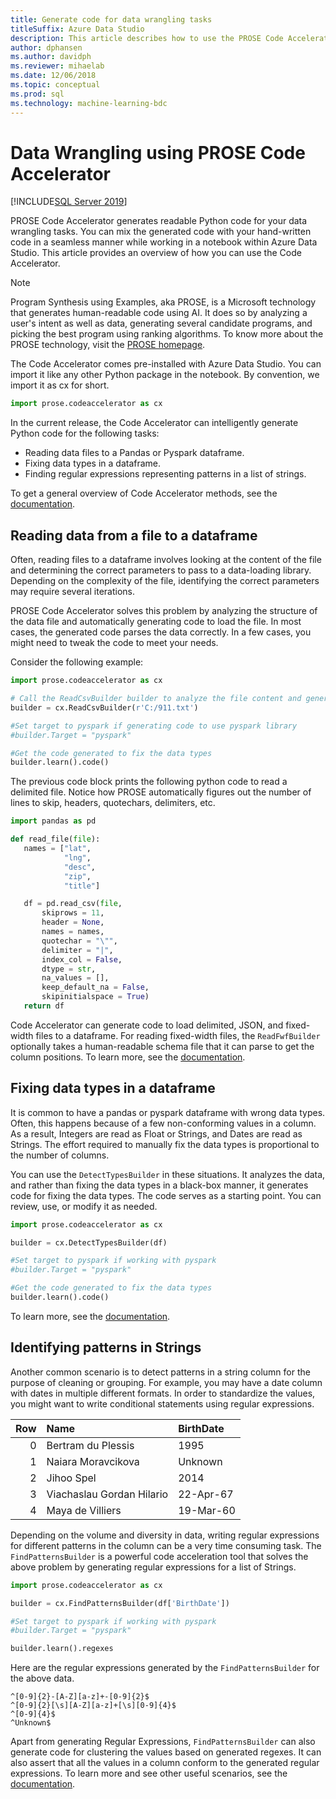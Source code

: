 ```yaml
---
title: Generate code for data wrangling tasks
titleSuffix: Azure Data Studio
description: This article describes how to use the PROSE Code Accelerator in Azure Data Studio to automatically generate code for common data wrangling tasks.
author: dphansen 
ms.author: davidph
ms.reviewer: mihaelab
ms.date: 12/06/2018
ms.topic: conceptual
ms.prod: sql
ms.technology: machine-learning-bdc
---
```


# Data Wrangling using PROSE Code Accelerator

[!INCLUDE[SQL Server 2019](../includes/applies-to-version/sqlserver2019.md)]

PROSE Code Accelerator generates readable Python code for your data wrangling tasks. You can mix the generated code with your hand-written code in a seamless manner while working in a notebook within Azure Data Studio. This article provides an overview of how you can use the Code Accelerator.

 > [!NOTE]
 > Program Synthesis using Examples, aka PROSE, is a Microsoft technology that generates human-readable code using AI. It does so by analyzing a user's intent as well as data, generating several candidate programs, and picking the best program using ranking algorithms. To know more about the PROSE technology, visit the [PROSE homepage](https://microsoft.github.io/prose/).

The Code Accelerator comes pre-installed with Azure Data Studio. You can import it like any other Python package in the notebook. By convention, we import it as cx for short.

```python
import prose.codeaccelerator as cx
```

In the current release, the Code Accelerator can intelligently generate Python code for the following tasks:

- Reading data files to a Pandas or Pyspark dataframe.
- Fixing data types in a dataframe.
- Finding regular expressions representing patterns in a list of strings.

To get a general overview of Code Accelerator methods, see the [documentation](/python/api/overview/azure/prose/intro).

## Reading data from a file to a dataframe

Often, reading files to a dataframe involves looking at the content of the file and determining the correct parameters to pass to a data-loading library. Depending on the complexity of the file, identifying the correct parameters may require several iterations.

PROSE Code Accelerator solves this problem by analyzing the structure of the data file and automatically generating code to load the file. In most cases, the generated code parses the data correctly. In a few cases, you might need to tweak the code to meet your needs.

Consider the following example:

 ```python
import prose.codeaccelerator as cx

# Call the ReadCsvBuilder builder to analyze the file content and generate code to load it
builder = cx.ReadCsvBuilder(r'C:/911.txt')

#Set target to pyspark if generating code to use pyspark library
#builder.Target = "pyspark"

#Get the code generated to fix the data types
builder.learn().code()
 ```

The previous code block prints the following python code to read a delimited file. Notice how PROSE automatically figures out the number of lines to skip, headers, quotechars, delimiters, etc.

 ```python
import pandas as pd

def read_file(file):
    names = ["lat",
             "lng",
             "desc",
             "zip",
             "title"]

    df = pd.read_csv(file,
        skiprows = 11,
        header = None,
        names = names,
        quotechar = "\"",
        delimiter = "|",
        index_col = False,
        dtype = str,
        na_values = [],
        keep_default_na = False,
        skipinitialspace = True)
    return df
 ```

Code Accelerator can generate code to load delimited, JSON, and fixed-width files to a dataframe. For reading fixed-width files, the `ReadFwfBuilder` optionally takes a human-readable schema file that it can parse to get the column positions. To learn more, see the [documentation](/python/api/overview/azure/prose/intro).

## Fixing data types in a dataframe

It is common to have a pandas or pyspark dataframe with wrong data types. Often, this happens because of a few non-conforming values in a column. As a result, Integers are read as Float or Strings, and Dates are read as Strings. The effort required to manually fix the data types is proportional to the number of columns.

You can use the `DetectTypesBuilder` in these situations. It analyzes the data, and rather than fixing the data types in a black-box manner, it generates code for fixing the data types. The code serves as a starting point. You can review, use, or modify it as needed.

```python
import prose.codeaccelerator as cx

builder = cx.DetectTypesBuilder(df)

#Set target to pyspark if working with pyspark
#builder.Target = "pyspark"

#Get the code generated to fix the data types
builder.learn().code()
```

To learn more, see the [documentation](/python/api/overview/azure/prose/fixdatatypes).

## Identifying patterns in Strings

Another common scenario is to detect patterns in a string column for the purpose of cleaning or grouping. For example, you may have a date column with dates in multiple different formats. In order to standardize the values, you might want to write conditional statements using regular expressions.


|Row|Name                      |BirthDate      |
|--:|:-------------------------|:--------------|
| 0 |Bertram du Plessis        |1995           |
| 1 |Naiara Moravcikova        |Unknown        |
| 2 |Jihoo Spel                |2014           |
| 3 |Viachaslau Gordan Hilario |22-Apr-67      |
| 4 |Maya de Villiers          |19-Mar-60      |

Depending on the volume and diversity in data, writing regular expressions for different patterns in the column can be a very time consuming task. The `FindPatternsBuilder` is a powerful code acceleration tool that solves the above problem by generating regular expressions for a list of Strings.

```python
import prose.codeaccelerator as cx

builder = cx.FindPatternsBuilder(df['BirthDate'])

#Set target to pyspark if working with pyspark
#builder.Target = "pyspark"

builder.learn().regexes
```

Here are the regular expressions generated by the `FindPatternsBuilder` for the above data.

```
^[0-9]{2}-[A-Z][a-z]+-[0-9]{2}$
^[0-9]{2}[\s][A-Z][a-z]+[\s][0-9]{4}$
^[0-9]{4}$
^Unknown$
```

Apart from generating Regular Expressions, `FindPatternsBuilder` can also generate code for clustering the values based on generated regexes. It can also assert that all the values in a column conform to the generated regular expressions. To learn more and see other useful scenarios, see the [documentation](/python/api/overview/azure/prose/findpatterns).
